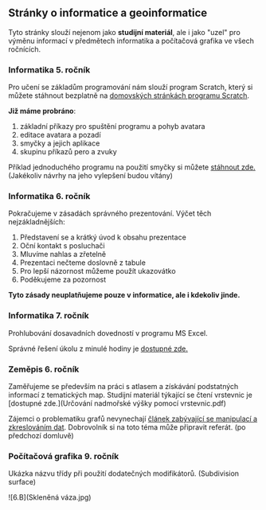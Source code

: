 ## Stránky o informatice a geoinformatice

Tyto stránky slouží nejenom jako **studijní materiál**, ale i jako "uzel" pro výměnu informací v předmětech informatika a počítačová grafika ve všech ročnících.

### Informatika 5. ročník

Pro učení se základům programování nám slouží program Scratch, který si můžete stáhnout bezplatně na [domovských stránkách programu Scratch](https://scratch.mit.edu/download).

**Již máme probráno**:    
1. základní příkazy pro spuštění programu a pohyb avatara
2. editace avatara a pozadí
3. smyčky a jejich aplikace
4. skupinu příkazů pero a zvuky

Příklad jednoduchého programu na použití smyčky si můžete [stáhnout zde.]() (Jakékoliv návrhy na jeho vylepšení budou vítány)

### Informatika 6. ročník

Pokračujeme v zásadách správného prezentování. Výčet těch nejzákladnějších:

1. Představení se a krátký úvod k obsahu prezentace
2. Oční kontakt s posluchači
3. Mluvíme nahlas a zřetelně
4. Prezentaci nečteme doslovně z tabule
5. Pro lepší názornost můžeme použít ukazovátko
6. Poděkujeme za pozornost

**Tyto zásady neuplatňujeme pouze v informatice, ale i kdekoliv jinde.**

### Informatika 7. ročník

Prohlubování dosavadních dovedností v programu MS Excel. 

Správné řešení úkolu z minulé hodiny je  [dostupné zde.]()

### Zeměpis 6. ročník

Zaměřujeme se především na práci s atlasem a získávání podstatných informací z tematických map. Studijní materiál týkající se čtení vrstevnic je [dostupné zde.](Určování nadmořské výšky pomocí vrstevnic.pdf)

Zájemci o problematiku grafů nevynechají [článek zabývající se manipulací a zkreslováním dat](https://www.idnes.cz/technet/veda/manipulace-grafy-statistika.A151023_164547_veda_pka). Dobrovolník si na toto téma může připravit referát. (po předchozí domluvě)



### Počítačová grafika 9. ročník

Ukázka názvu třídy při použití dodatečných modifikátorů. (Subdivision surface)

![6.B](Skleněná váza.jpg)
